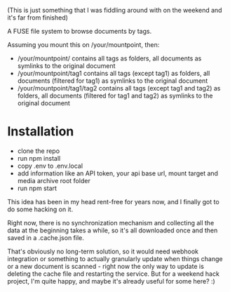 (This is just something that I was fiddling around with on the weekend and it's far from finished)

A FUSE file system to browse documents by tags.

Assuming you mount this on /your/mountpoint, then:

*  /your/mountpoint/ contains all tags as folders, all documents as symlinks to the original document
*  /your/mountpoint/tag1 contains all tags (except tag1) as folders, all documents (filtered for tag1) as symlinks to the original document
*  /your/mountpoint/tag1/tag2 contains all tags (except tag1 and tag2) as folders, all documents (filtered for tag1 and tag2) as symlinks to the original document

# Installation

* clone the repo
* run npm install
* copy .env to .env.local
* add information like an API token, your api base url, mount target and media archive root folder
* run npm start

This idea has been in my head rent-free for years now, and I finally got to do some hacking on it.

Right now, there is no synchronization mechanism and collecting all the data at the beginning takes a while, so it's all downloaded once and then saved in a .cache.json file.

That's obviously no long-term solution, so it would need webhook integration or something to actually granularly update when things change or a new document is scanned - right now the only way to update is deleting the cache file and restarting the service. 
But for a weekend hack project, I'm quite happy, and maybe it's already useful for some here? :)
